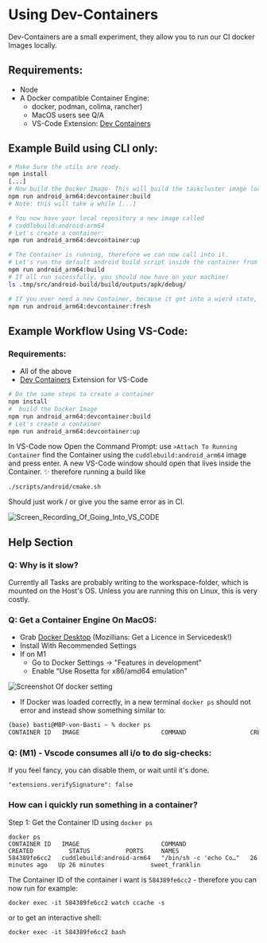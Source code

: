 # Using Dev-Containers 

Dev-Containers are a small experiment, they allow you to run our CI docker Images locally. 

## Requirements: 
- Node
- A Docker compatible Container Engine: 
    - docker, podman, colima, rancher) 
    - MacOS users see Q/A
    - VS-Code Extension: [Dev Containers](https://marketplace.visualstudio.com/items?itemName=ms-vscode-remote.remote-containers)
    
 

## Example Build using CLI only: 
```bash 
# Make Sure the utils are ready.
npm install
[...]
# Now build the Docker Image- This will build the taskcluster image locally. 
npm run android_arm64:devcontainer:build
# Note: this will take a while [...]

# You now have your local repository a new image called
# cuddlebuild:android-arm64 
# Let's create a container: 
npm run android_arm64:devcontainer:up

# The Container is running, therefore we can now call into it. 
# Let's run the default android build script inside the container from the terminal
npm run android_arm64:build
# If all run sucessfully, you should now have on your machine!
ls .tmp/src/android-build/build/outputs/apk/debug/

# If you ever need a new Container, because it got into a wierd state, just call:
npm run android_arm64:devcontainer:fresh
```


## Example Workflow Using VS-Code: 

### Requirements: 
- All of the above 
- [Dev Containers](https://marketplace.visualstudio.com/items?itemName=ms-vscode-remote.remote-containers) Extension for VS-Code 
```bash 
# Do the same steps to create a container
npm install
#  build the Docker Image
npm run android_arm64:devcontainer:build
# Let's create a container
npm run android_arm64:devcontainer:up
```
In VS-Code now Open the Command Prompt: use `>Attach To Running Container`
find the Container using the `cuddlebuild:android_arm64` image and press enter. 
A new VS-Code window should open that lives inside the Container. ✨
therefore running a build like 
```
./scripts/android/cmake.sh 
```
Should just work / or give you the same error as in CI. 

![Screen_Recording_Of_Going_Into_VS_CODE](https://user-images.githubusercontent.com/9611612/233138266-4dd49973-0474-44c3-84fc-060dc19716b3.gif)


## Help Section 
### Q: Why is it slow?
Currently all Tasks are probably writing to the workspace-folder, which is mounted on the Host's OS. Unless you are running this on Linux, this is very costly. 

### Q: Get a Container Engine On MacOS: 
- Grab [Docker Desktop](https://www.docker.com/products/docker-desktop/) (Mozillians: Get a Licence in Servicedesk!)
- Install With Recommended Settings
- If on M1
  - Go to Docker Settings -> "Features in development" 
  - Enable "Use Rosetta for x86/amd64 emulation"

![Screenshot Of docker setting](https://user-images.githubusercontent.com/9611612/233135351-563d42bb-8d5c-44c2-acf4-61d04a6354d0.png)
- If Docker was loaded correctly, in a new terminal `docker ps` should not error and instead show something similar to: 

```bash 
(base) basti@MBP-von-Basti ~ % docker ps
CONTAINER ID   IMAGE                       COMMAND                  CREATED       STATUS       PORTS     NAMES

```




### Q: (M1) - Vscode consumes all i/o to do sig-checks: 
If you feel fancy, you can disable them, or wait until it's done. 
```
"extensions.verifySignature": false
```

### How can i quickly run something in a container?
Step 1: 
Get the Container ID using `docker ps`
```
docker ps
CONTAINER ID   IMAGE                       COMMAND                  CREATED          STATUS          PORTS     NAMES
584389fe6cc2   cuddlebuild:android-arm64   "/bin/sh -c 'echo Co…"   26 minutes ago   Up 26 minutes             sweet_franklin
```

The Container ID of the container i want is `584389fe6cc2` - therefore you can now run for example:

```
docker exec -it 584389fe6cc2 watch ccache -s
```
or to get an interactive shell: 
```
docker exec -it 584389fe6cc2 bash
```
